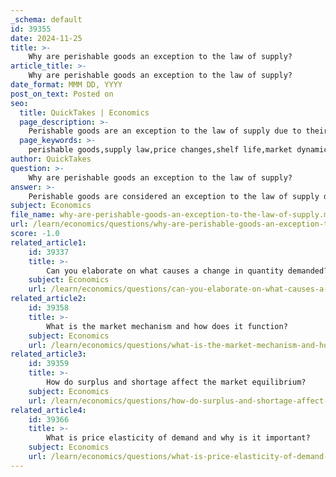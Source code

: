 ```yaml
---
_schema: default
id: 39355
date: 2024-11-25
title: >-
    Why are perishable goods an exception to the law of supply?
article_title: >-
    Why are perishable goods an exception to the law of supply?
date_format: MMM DD, YYYY
post_on_text: Posted on
seo:
  title: QuickTakes | Economics
  page_description: >-
    Perishable goods are an exception to the law of supply due to their limited shelf life, leading sellers to often lower prices to sell quickly and minimize losses from spoilage.
  page_keywords: >-
    perishable goods,supply law,price changes,shelf life,market dynamics,production constraints,sellers behavior,loss prevention,income elasticity,food spoilage
author: QuickTakes
question: >-
    Why are perishable goods an exception to the law of supply?
answer: >-
    Perishable goods are considered an exception to the law of supply due to their unique characteristics that influence how sellers respond to price changes. The law of supply generally states that there is a direct relationship between price and quantity supplied; as prices increase, the quantity supplied also increases. However, this relationship does not hold for perishable goods for several reasons:\n\n1. **Limited Shelf Life**: Perishable goods, such as fruits, vegetables, dairy products, and meats, have a very short lifespan. They cannot be stored for long periods without spoiling. As a result, sellers are often compelled to sell these goods quickly, even if it means accepting lower prices. This urgency to sell can lead to situations where sellers increase the quantity supplied despite falling prices, which contradicts the typical upward-sloping supply curve.\n\n2. **Willingness to Sell at Lower Prices**: Sellers of perishable goods are often willing to sell more of their products at lower prices to avoid losses from spoilage. For instance, if a seller has a surplus of ripe fruits that are nearing the end of their shelf life, they may choose to lower the price to encourage sales rather than risk having the goods go unsold and spoil.\n\n3. **Market Dynamics**: The market for perishable goods operates differently compared to durable goods. While durable goods can be produced and stored for future sale, perishable goods must be sold within a specific timeframe. This creates a scenario where the supply of perishable goods can be more inelastic, as sellers prioritize selling their inventory over maximizing profit per unit.\n\n4. **Production Constraints**: The production of perishable goods is often seasonal and influenced by environmental factors, which can further complicate supply dynamics. For example, agricultural products are subject to weather conditions, and if a crop fails, the supply cannot be increased even if prices rise.\n\nIn summary, the perishability of certain goods leads sellers to behave in ways that deviate from the traditional law of supply, as they prioritize selling their products quickly to minimize losses, even if it means accepting lower prices. This behavior highlights the complexities of supply dynamics in markets for perishable goods.
subject: Economics
file_name: why-are-perishable-goods-an-exception-to-the-law-of-supply.md
url: /learn/economics/questions/why-are-perishable-goods-an-exception-to-the-law-of-supply
score: -1.0
related_article1:
    id: 39337
    title: >-
        Can you elaborate on what causes a change in quantity demanded?
    subject: Economics
    url: /learn/economics/questions/can-you-elaborate-on-what-causes-a-change-in-quantity-demanded
related_article2:
    id: 39358
    title: >-
        What is the market mechanism and how does it function?
    subject: Economics
    url: /learn/economics/questions/what-is-the-market-mechanism-and-how-does-it-function
related_article3:
    id: 39359
    title: >-
        How do surplus and shortage affect the market equilibrium?
    subject: Economics
    url: /learn/economics/questions/how-do-surplus-and-shortage-affect-the-market-equilibrium
related_article4:
    id: 39366
    title: >-
        What is price elasticity of demand and why is it important?
    subject: Economics
    url: /learn/economics/questions/what-is-price-elasticity-of-demand-and-why-is-it-important
---
```


&nbsp;